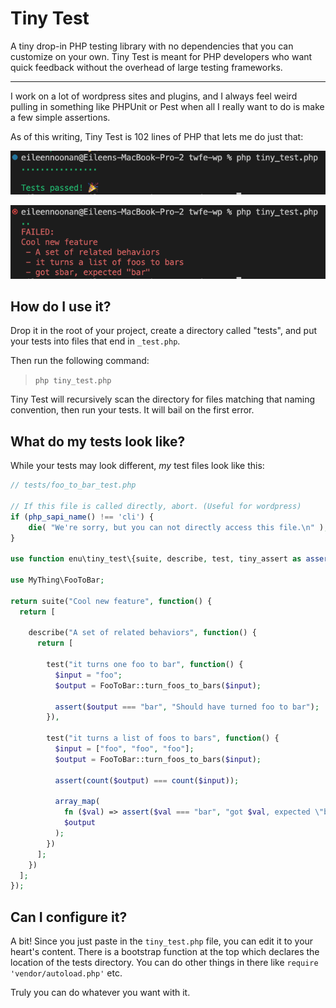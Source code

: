 # Tiny Test

A tiny drop-in PHP testing library with no dependencies that you can customize on your own. Tiny Test is meant for PHP developers who want quick feedback without the overhead of large testing frameworks.

---

I work on a lot of wordpress sites and plugins, and I always feel weird pulling in something like PHPUnit or Pest when all I really want to do is make a few simple assertions.

As of this writing, Tiny Test is 102 lines of PHP that lets me do just that:

![Screenshot showing Eileen's terminal - 6 green dots and a "Tests passed 🎉" message](terminal-success-example.png)

![Screenshot showing Eileen's terminal - 6 green dots followed by a "FAILED:" message of "Cool new feature \n - A set of related behaviors\n - it turns a list of foos to bars!\n - Test failed"](terminal-fail-example.png)

## How do I use it?

Drop it in the root of your project, create a directory called "tests", and put your tests into files that end in `_test.php`.

Then run the following command:

> `php tiny_test.php`

Tiny Test will recursively scan the directory for files matching that naming convention, then run your tests. It will bail on the first error.

## What do my tests look like?

While your tests may look different, _my_ test files look like this:

```php
// tests/foo_to_bar_test.php

// If this file is called directly, abort. (Useful for wordpress)
if (php_sapi_name() !== 'cli') {
	die( "We're sorry, but you can not directly access this file.\n" );
}

use function enu\tiny_test\{suite, describe, test, tiny_assert as assert};

use MyThing\FooToBar;

return suite("Cool new feature", function() {
  return [

    describe("A set of related behaviors", function() {
      return [

        test("it turns one foo to bar", function() {
          $input = "foo";
          $output = FooToBar::turn_foos_to_bars($input);

          assert($output === "bar", "Should have turned foo to bar");
        }),

        test("it turns a list of foos to bars", function() {
          $input = ["foo", "foo", "foo"];
          $output = FooToBar::turn_foos_to_bars($input);

          assert(count($output) === count($input));

          array_map(
            fn ($val) => assert($val === "bar", "got $val, expected \"bar\""),
            $output
          );
        })
      ];
    })
  ];
});

```

## Can I configure it?

A bit! Since you just paste in the `tiny_test.php` file, you can edit it to your heart's content. There is a bootstrap function at the top which declares the location of the tests directory. You can do other things in there like `require 'vendor/autoload.php'` etc.

Truly you can do whatever you want with it.
